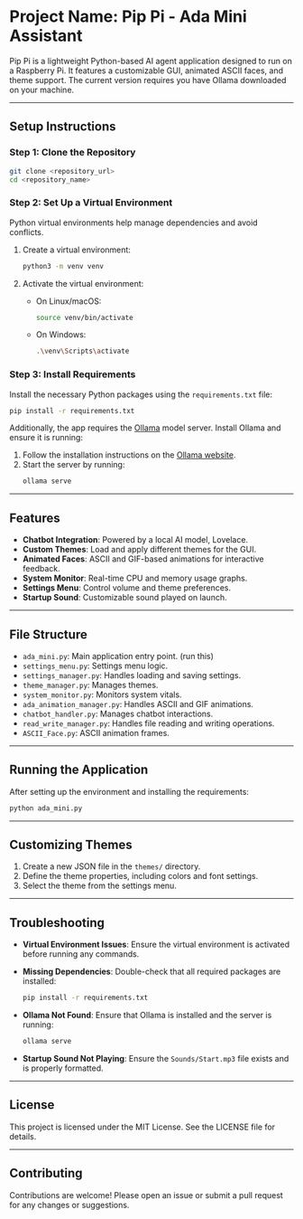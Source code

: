 # Project Name: Pip Pi - Ada Mini Assistant

Pip Pi is a lightweight Python-based AI agent application designed to run on a Raspberry Pi. It features a customizable GUI, animated ASCII faces, and theme support. The current version requires you have Ollama downloaded on your machine.

---

## Setup Instructions

### Step 1: Clone the Repository

```bash
git clone <repository_url>
cd <repository_name>
```

### Step 2: Set Up a Virtual Environment

Python virtual environments help manage dependencies and avoid conflicts.

1. Create a virtual environment:

   ```bash
   python3 -m venv venv
   ```

2. Activate the virtual environment:
   - On Linux/macOS:
     ```bash
     source venv/bin/activate
     ```
   - On Windows:
     ```bash
     .\venv\Scripts\activate
     ```

### Step 3: Install Requirements

Install the necessary Python packages using the `requirements.txt` file:

```bash
pip install -r requirements.txt
```

Additionally, the app requires the [Ollama](https://ollama.ai/) model server. Install Ollama and ensure it is running:

1. Follow the installation instructions on the [Ollama website](https://ollama.ai/).
2. Start the server by running:
   ```bash
   ollama serve
   ```

---

## Features

- **Chatbot Integration**: Powered by a local AI model, Lovelace.
- **Custom Themes**: Load and apply different themes for the GUI.
- **Animated Faces**: ASCII and GIF-based animations for interactive feedback.
- **System Monitor**: Real-time CPU and memory usage graphs.
- **Settings Menu**: Control volume and theme preferences.
- **Startup Sound**: Customizable sound played on launch.

---

## File Structure

- `ada_mini.py`: Main application entry point. (run this)
- `settings_menu.py`: Settings menu logic.
- `settings_manager.py`: Handles loading and saving settings.
- `theme_manager.py`: Manages themes.
- `system_monitor.py`: Monitors system vitals.
- `ada_animation_manager.py`: Handles ASCII and GIF animations.
- `chatbot_handler.py`: Manages chatbot interactions.
- `read_write_manager.py`: Handles file reading and writing operations.
- `ASCII_Face.py`: ASCII animation frames.

---

## Running the Application

After setting up the environment and installing the requirements:

```bash
python ada_mini.py
```

---

## Customizing Themes

1. Create a new JSON file in the `themes/` directory.
2. Define the theme properties, including colors and font settings.
3. Select the theme from the settings menu.

---

## Troubleshooting

- **Virtual Environment Issues**:
  Ensure the virtual environment is activated before running any commands.

- **Missing Dependencies**:
  Double-check that all required packages are installed:
  ```bash
  pip install -r requirements.txt
  ```

- **Ollama Not Found**:
  Ensure that Ollama is installed and the server is running:
  ```bash
  ollama serve
  ```

- **Startup Sound Not Playing**:
  Ensure the `Sounds/Start.mp3` file exists and is properly formatted.

---

## License

This project is licensed under the MIT License. See the LICENSE file for details.

---

## Contributing

Contributions are welcome! Please open an issue or submit a pull request for any changes or suggestions.

